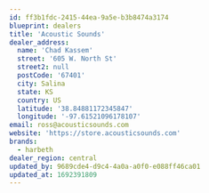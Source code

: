 ```yaml
---
id: ff3b1fdc-2415-44ea-9a5e-b3b8474a3174
blueprint: dealers
title: 'Acoustic Sounds'
dealer_address:
  name: 'Chad Kassem'
  street: '605 W. North St'
  street2: null
  postCode: '67401'
  city: Salina
  state: KS
  country: US
  latitude: '38.84881172345847'
  longitude: '-97.61521096178107'
email: ross@acousticsounds.com
website: 'https://store.acousticsounds.com'
brands:
  - harbeth
dealer_region: central
updated_by: 9689cde4-d9c4-4a0a-a0f0-e088ff46ca01
updated_at: 1692391809
---
```

